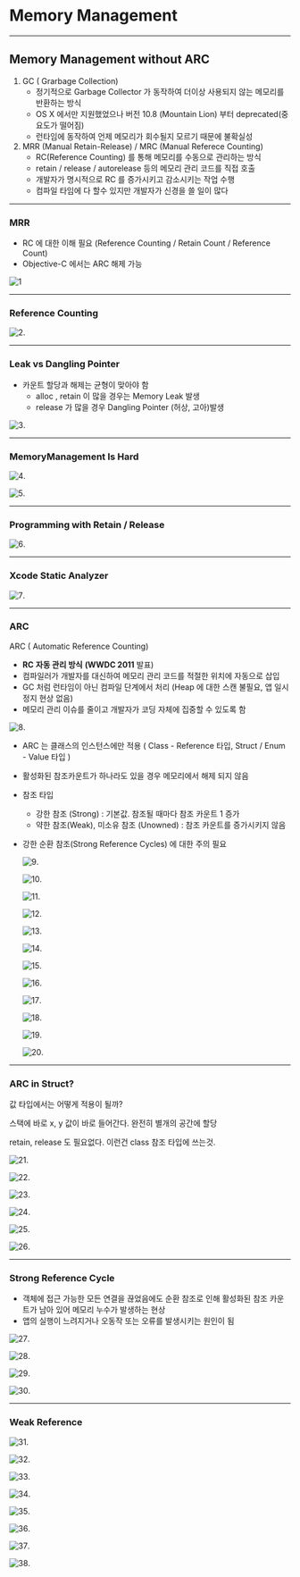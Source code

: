 # Memory Management

---

## Memory Management without ARC 

1. GC ( Grarbage Collection)
   - 정기적으로 Garbage Collector 가 동작하여 더이상 사용되지 않는 메모리를 반환하는 방식
   - OS X 에서만 지원했었으나 버전 10.8 (Mountain Lion) 부터 deprecated(중요도가 떨어짐)
   - 런타임에 동작하여 언제 메모리가 회수될지 모르기 때문에 불확실성
2. MRR (Manual Retain-Release) / MRC (Manual Referece Counting)
   - RC(Reference Counting) 를 통해 메모리를 수동으로 관리하는 방식
   - retain / release / autorelease 등의 메모리 관리 코드를 직접 호출
   - 개발자가 명시적으로 RC 를 증가시키고 감소시키는 작업 수행
   - 컴파일 타임에 다 할수 있지만 개발자가 신경을 쓸 일이 많다

---

### MRR

- RC 에 대한 이해 필요 (Reference Counting / Retain Count / Reference Count) 
- Objective-C 에서는 ARC 해제 가능

![1](https://github.com/ByoungilYoun/TIL/blob/master/Images/200511-Images/1.png)   

---

### Reference Counting

![2](https://github.com/ByoungilYoun/TIL/blob/master/Images/200511-Images/2.png).     

---

### Leak vs Dangling Pointer

- 카운트 할당과 해제는 균형이 맞아야 함
  - alloc , retain 이 많을 경우는 Memory Leak 발생 
  - release 가 많을 경우 Dangling Pointer (허상, 고아)발생

![3](https://github.com/ByoungilYoun/TIL/blob/master/Images/200511-Images/3.png).  

---

### MemoryManagement Is Hard

![4](https://github.com/ByoungilYoun/TIL/blob/master/Images/200511-Images/4.png). 

![5](https://github.com/ByoungilYoun/TIL/blob/master/Images/200511-Images/5.png).  

---

### Programming with Retain / Release 

![6](https://github.com/ByoungilYoun/TIL/blob/master/Images/200511-Images/6.png).  

---

### Xcode Static Analyzer

![7](https://github.com/ByoungilYoun/TIL/blob/master/Images/200511-Images/7.png).  

---

### ARC 

ARC ( Automatic Reference Counting)

- **RC** **자동 관리 방식** **(WWDC 2011** 발표)
- 컴파일러가 개발자를 대신하여 메모리 관리 코드를 적절한 위치에 자동으로 삽입
- GC 처럼 런타임이 아닌 컴파일 단계에서 처리 (Heap 에 대한 스캔 불필요, 앱 일시 정지 현상 없음)
- 메모리 관리 이슈를 줄이고 개발자가 코딩 자체에 집중할 수 있도록 함

![8](https://github.com/ByoungilYoun/TIL/blob/master/Images/200511-Images/8.png).  

- ARC 는 클래스의 인스턴스에만 적용 ( Class - Reference 타입, Struct / Enum - Value 타입 )

- 활성화된 참조카운트가 하나라도 있을 경우 메모리에서 해제 되지 않음

- 참조 타입 

  -  강한 참조 (Strong) : 기본값. 참조될 때마다 참조 카운트 1 증가
  - 약한 참조(Weak), 미소유 참조 (Unowned) : 참조 카운트를 증가시키지 않음

- 강한 순환 참조(Strong Reference Cycles) 에 대한 주의 필요

  ![9](https://github.com/ByoungilYoun/TIL/blob/master/Images/200511-Images/9.png). 

  ![10](https://github.com/ByoungilYoun/TIL/blob/master/Images/200511-Images/10.png).  

  ![11](https://github.com/ByoungilYoun/TIL/blob/master/Images/200511-Images/11.png).  

  ![12](https://github.com/ByoungilYoun/TIL/blob/master/Images/200511-Images/12.png).  

  ![13](https://github.com/ByoungilYoun/TIL/blob/master/Images/200511-Images/13.png).  

  ![14](https://github.com/ByoungilYoun/TIL/blob/master/Images/200511-Images/14.png).  

  ![15](https://github.com/ByoungilYoun/TIL/blob/master/Images/200511-Images/15.png).  

  ![16](https://github.com/ByoungilYoun/TIL/blob/master/Images/200511-Images/16.png).  

  ![17](https://github.com/ByoungilYoun/TIL/blob/master/Images/200511-Images/17.png).  

  ![18](https://github.com/ByoungilYoun/TIL/blob/master/Images/200511-Images/18.png).  

  ![19](https://github.com/ByoungilYoun/TIL/blob/master/Images/200511-Images/19.png).  

  ![20](https://github.com/ByoungilYoun/TIL/blob/master/Images/200511-Images/20.png).  

---

### ARC in Struct? 

값 타입에서는 어떻게 적용이 될까?

스택에 바로 x, y 값이 바로 들어간다.  완전히 별개의 공간에 할당 

retain, release 도 필요없다. 이런건 class 참조 타입에 쓰는것. 

![21](https://github.com/ByoungilYoun/TIL/blob/master/Images/200511-Images/21.png).  

![22](https://github.com/ByoungilYoun/TIL/blob/master/Images/200511-Images/22.png).  

![23](https://github.com/ByoungilYoun/TIL/blob/master/Images/200511-Images/23.png).  

![24](https://github.com/ByoungilYoun/TIL/blob/master/Images/200511-Images/24.png).  

![25](https://github.com/ByoungilYoun/TIL/blob/master/Images/200511-Images/25.png).  

![26](https://github.com/ByoungilYoun/TIL/blob/master/Images/200511-Images/26.png).  



---

### Strong Reference Cycle

- 객체에 접근 가능한 모든 연결을 끊었음에도 순환 참조로 인해 활성화된 참조 카운트가 남아 있어 메모리 누수가 발생하는 현상
- 앱의 실행이 느려지거나 오동작 또는 오류를 발생시키는 원인이 됨

![27](https://github.com/ByoungilYoun/TIL/blob/master/Images/200511-Images/27.png).  

![28](https://github.com/ByoungilYoun/TIL/blob/master/Images/200511-Images/28.png).  

![29](https://github.com/ByoungilYoun/TIL/blob/master/Images/200511-Images/29.png).  

![30](https://github.com/ByoungilYoun/TIL/blob/master/Images/200511-Images/30.png).  

---

### Weak Reference

![31](https://github.com/ByoungilYoun/TIL/blob/master/Images/200511-Images/31.png).  

![32](https://github.com/ByoungilYoun/TIL/blob/master/Images/200511-Images/32.png).  

![33](https://github.com/ByoungilYoun/TIL/blob/master/Images/200511-Images/33.png).  

![34](https://github.com/ByoungilYoun/TIL/blob/master/Images/200511-Images/34.png).  

![35](https://github.com/ByoungilYoun/TIL/blob/master/Images/200511-Images/35.png).  

![36](https://github.com/ByoungilYoun/TIL/blob/master/Images/200511-Images/36.png).  

![37](https://github.com/ByoungilYoun/TIL/blob/master/Images/200511-Images/37.png).  

![38](https://github.com/ByoungilYoun/TIL/blob/master/Images/200511-Images/38.png).  

